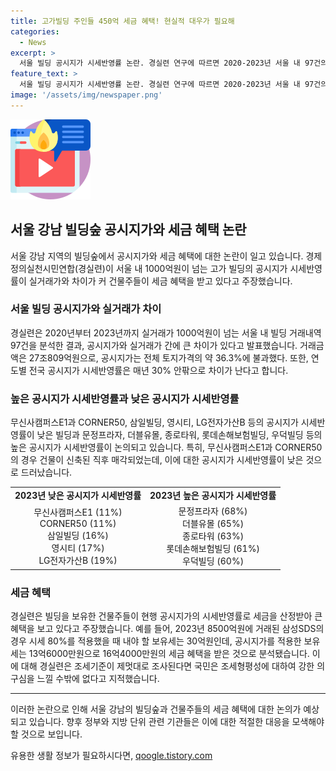 ```yaml
---
title: 고가빌딩 주인들 450억 세금 혜택! 현실적 대우가 필요해
categories:
  - News
excerpt: >
  서울 빌딩 공시지가 시세반영률 논란. 경실련 연구에 따르면 2020-2023년 서울 내 97건의 빌딩 거래에서 공시지가의 시세반영률이 현저히 낮아 실거래가와 차이가 크다고 지적. 공시지가 시세반영률이 30% 안팎 차이가 나며, 이로 인해 건물주들이 세금 혜택을 받는 경우가 많다고 주장. 실거래가 1000억원 초과 빌딩 중에서도 공시지가 시세반영률이 매우 낮은 빌딩들을 분석하여 문제 제기. 해당 현상으로 세금 혜택을 받는 부동산 부자와 재벌들이 큰 이익을 취하고 있으며, 이에 대해 사회적 관심과 의구심이 증폭되고 있다는 것.
feature_text: >
  서울 빌딩 공시지가 시세반영률 논란. 경실련 연구에 따르면 2020-2023년 서울 내 97건의 빌딩 거래에서 공시지가의 시세반영률이 현저히 낮아 실거래가와 차이가 크다고 지적. 공시지가 시세반영률이 30% 안팎 차이가 나며, 이로 인해 건물주들이 세금 혜택을 받는 경우가 많다고 주장. 실거래가 1000억원 초과 빌딩 중에서도 공시지가 시세반영률이 매우 낮은 빌딩들을 분석하여 문제 제기. 해당 현상으로 세금 혜택을 받는 부동산 부자와 재벌들이 큰 이익을 취하고 있으며, 이에 대해 사회적 관심과 의구심이 증폭되고 있다는 것.
image: '/assets/img/newspaper.png'
---
```


<p><img src="/assets/img/news.png" alt="rentncar 속보" /></p>

<h2 data-ke-size="size26">서울 강남 빌딩숲 공시지가와 세금 혜택 논란</h2>

<p data-ke-size="size16">서울 강남 지역의 빌딩숲에서 공시지가와 세금 혜택에 대한 논란이 일고 있습니다. 경제정의실천시민연합(경실련)이 서울 내 1000억원이 넘는 고가 빌딩의 공시지가 시세반영률이 실거래가와 차이가 커 건물주들이 세금 혜택을 받고 있다고 주장했습니다.</p>

<h3 data-ke-size="size24">서울 빌딩 공시지가와 실거래가 차이</h3>

<p data-ke-size="size16">경실련은 2020년부터 2023년까지 실거래가 1000억원이 넘는 서울 내 빌딩 거래내역 97건을 분석한 결과, 공시지가와 실거래가 간에 큰 차이가 있다고 발표했습니다. 거래금액은 27조809억원으로, 공시지가는 전체 토지가격의 약 36.3%에 불과했다. 또한, 연도별 전국 공시지가 시세반영률은 매년 30% 안팎으로 차이가 난다고 합니다.</p>

<h3 data-ke-size="size24">높은 공시지가 시세반영률과 낮은 공시지가 시세반영률</h3>

<p data-ke-size="size16">무신사캠퍼스E1과 CORNER50, 삼일빌딩, 영시티, LG전자가산B 등의 공시지가 시세반영률이 낮은 빌딩과 문정프라자, 더블유몰, 종로타워, 롯데손해보험빌딩, 우덕빌딩 등의 높은 공시지가 시세반영률이 논의되고 있습니다. 특히, 무신사캠퍼스E1과 CORNER50의 경우 건물이 신축된 직후 매각되었는데, 이에 대한 공시지가 시세반영률이 낮은 것으로 드러났습니다.</p>

<table>
  <tr>
    <td style="text-align: center; height: 17px;"><b>2023년 낮은 공시지가 시세반영률</b></td>
    <td style="text-align: center; height: 17px;"><b>2023년 높은 공시지가 시세반영률</b></td>
  </tr>
  <tr>
    <td style="text-align: center; height: 17px;">무신사캠퍼스E1 (11%)<br>CORNER50 (11%)<br>삼일빌딩 (16%)<br>영시티 (17%)<br>LG전자가산B (19%)</td>
    <td style="text-align: center; height: 17px;">문정프라자 (68%)<br>더블유몰 (65%)<br>종로타워 (63%)<br>롯데손해보험빌딩 (61%)<br>우덕빌딩 (60%)</td>
  </tr>
</table>

<h3 data-ke-size="size24">세금 혜택</h3>

<p data-ke-size="size16">경실련은 빌딩을 보유한 건물주들이 현행 공시지가의 시세반영률로 세금을 산정받아 큰 혜택을 보고 있다고 주장했습니다. 예를 들어, 2023년 8500억원에 거래된 삼성SDS의 경우 시세 80%를 적용했을 때 내야 할 보유세는 30억원인데, 공시지가를 적용한 보유세는 13억6000만원으로 16억4000만원의 세금 혜택을 받은 것으로 분석됐습니다. 이에 대해 경실련은 조세기준이 제멋대로 조사된다면 국민은 조세형평성에 대하여 강한 의구심을 느낄 수밖에 없다고 지적했습니다.</p>

<hr>

<p data-ke-size="size16">이러한 논란으로 인해 서울 강남의 빌딩숲과 건물주들의 세금 혜택에 대한 논의가 예상되고 있습니다. 향후 정부와 지방 단위 관련 기관들은 이에 대한 적절한 대응을 모색해야 할 것으로 보입니다.</p>
유용한 생활 정보가 필요하시다면, <a href="https://qoogle.tistory.com" rel="dofollow">qoogle.tistory.com</a>


